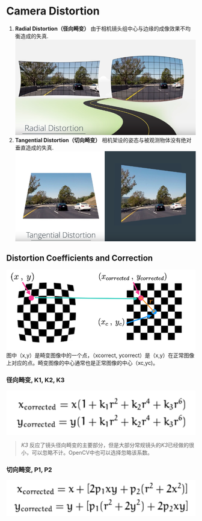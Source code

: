 # Camera Distortion

1. **Radial Distortion（径向畸变）** 由于相机镜头组中心与边缘的成像效果不均衡造成的失真.
![alt test][image1]
2. **Tangential Distortion（切向畸变）** 相机架设的姿态与被观测物体没有绝对垂直造成的失真.
![alt test][image2]

## Distortion Coefficients and Correction

![alt test][image3]
图中（x,y）是畸变图像中的一个点，（xcorrect, ycorrect）是（x,y）在正常图像上对应的点。畸变图像的中心通常也是正常图像的中心（xc,yc)。

### 径向畸变, K1, K2, K3
![alt test][image4]
>*K3* 反应了镜头径向畸变的主要部分，但是大部分常规镜头的*K3*已经做的很小，可以忽略不计。OpenCV中也可以选择忽略该系数。

### 切向畸变, P1, P2
![alt test][image5]



[//]: # (Image References)

[image1]: ./pic/radial.png
[image2]: ./pic/tangential.png
[image3]: ./pic/dis_undis.png
[image4]: ./pic/rd.png
[image5]: ./pic/td.png
